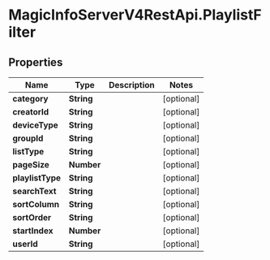 # MagicInfoServerV4RestApi.PlaylistFilter

## Properties
Name | Type | Description | Notes
------------ | ------------- | ------------- | -------------
**category** | **String** |  | [optional] 
**creatorId** | **String** |  | [optional] 
**deviceType** | **String** |  | [optional] 
**groupId** | **String** |  | [optional] 
**listType** | **String** |  | [optional] 
**pageSize** | **Number** |  | [optional] 
**playlistType** | **String** |  | [optional] 
**searchText** | **String** |  | [optional] 
**sortColumn** | **String** |  | [optional] 
**sortOrder** | **String** |  | [optional] 
**startIndex** | **Number** |  | [optional] 
**userId** | **String** |  | [optional] 


